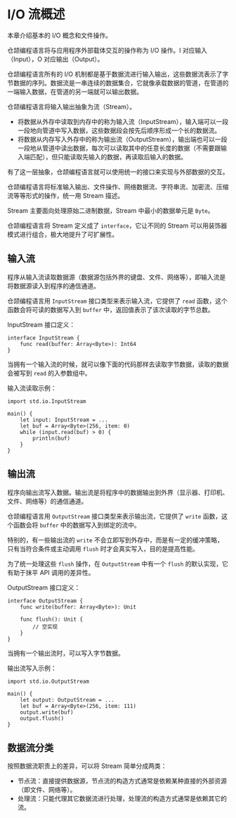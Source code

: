 # I/O 流概述

本章介绍基本的 I/O 概念和文件操作。

仓颉编程语言将与应用程序外部载体交互的操作称为 I/O 操作。I 对应输入（Input），O 对应输出（Output）。

仓颉编程语言所有的 I/O 机制都是基于数据流进行输入输出，这些数据流表示了字节数据的序列。数据流是一串连续的数据集合，它就像承载数据的管道，在管道的一端输入数据，在管道的另一端就可以输出数据。

仓颉编程语言将输入输出抽象为流（Stream）。

- 将数据从外存中读取到内存中的称为输入流（InputStream），输入端可以一段一段地向管道中写入数据，这些数据段会按先后顺序形成一个长的数据流。
- 将数据从内存写入外存中的称为输出流（OutputStream），输出端也可以一段一段地从管道中读出数据，每次可以读取其中的任意长度的数据（不需要跟输入端匹配），但只能读取先输入的数据，再读取后输入的数据。

有了这一层抽象，仓颉编程语言就可以使用统一的接口来实现与外部数据的交互。

仓颉编程语言将标准输入输出、文件操作、网络数据流、字符串流、加密流、压缩流等等形式的操作，统一用 Stream 描述。

Stream 主要面向处理原始二进制数据，Stream 中最小的数据单元是 `Byte`。

仓颉编程语言将 Stream 定义成了 `interface`，它让不同的 Stream 可以用装饰器模式进行组合，极大地提升了可扩展性。

## 输入流

程序从输入流读取数据源（数据源包括外界的键盘、文件、网络等），即输入流是将数据源读入到程序的通信通道。

仓颉编程语言用 `InputStream` 接口类型来表示输入流，它提供了 `read` 函数，这个函数会将可读的数据写入到 `buffer` 中，返回值表示了该次读取的字节总数。

InputStream 接口定义：

<!-- run -->

```cangjie
interface InputStream {
    func read(buffer: Array<Byte>): Int64
}
```

当拥有一个输入流的时候，就可以像下面的代码那样去读取字节数据，读取的数据会被写到 `read` 的入参数组中。

输入流读取示例：

```cangjie
import std.io.InputStream

main() {
    let input: InputStream = ...
    let buf = Array<Byte>(256, item: 0)
    while (input.read(buf) > 0) {
        println(buf)
    }
}
```

## 输出流

程序向输出流写入数据。输出流是将程序中的数据输出到外界（显示器、打印机、文件、网络等）的通信通道。

仓颉编程语言用 `OutputStream` 接口类型来表示输出流，它提供了 `write` 函数，这个函数会将 `buffer` 中的数据写入到绑定的流中。

特别的，有一些输出流的 `write` 不会立即写到外存中，而是有一定的缓冲策略，只有当符合条件或主动调用 `flush` 时才会真实写入，目的是提高性能。

为了统一处理这些 `flush` 操作，在 `OutputStream` 中有一个 `flush` 的默认实现，它有助于抹平 API 调用的差异性。

OutputStream 接口定义：

```cangjie
interface OutputStream {
    func write(buffer: Array<Byte>): Unit

    func flush(): Unit {
        // 空实现
    }
}
```

当拥有一个输出流时，可以写入字节数据。

输出流写入示例：

```cangjie
import std.io.OutputStream

main() {
    let output: OutputStream = ...
    let buf = Array<Byte>(256, item: 111)
    output.write(buf)
    output.flush()
}
```

## 数据流分类

按照数据流职责上的差异，可以将 Stream 简单分成两类：

- 节点流：直接提供数据源，节点流的构造方式通常是依赖某种直接的外部资源（即文件、网络等）。
- 处理流：只能代理其它数据流进行处理，处理流的构造方式通常是依赖其它的流。
